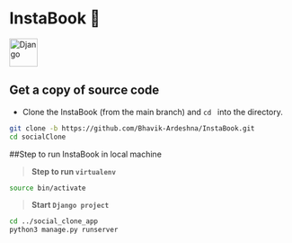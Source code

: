 # InstaBook 👋

<img title="Django" height="50" src="https://www.vectorlogo.zone/logos/djangoproject/djangoproject-ar21.svg"/> 

## Get a copy of source code

- Clone the InstaBook (from the main branch) and `cd ` into the directory.

```sh
git clone -b https://github.com/Bhavik-Ardeshna/InstaBook.git
cd socialClone
```
##Step to run InstaBook in local machine

> **Step to run `virtualenv`**

```sh
source bin/activate
```

> **Start `Django project`**

```sh
cd ../social_clone_app
python3 manage.py runserver
```

